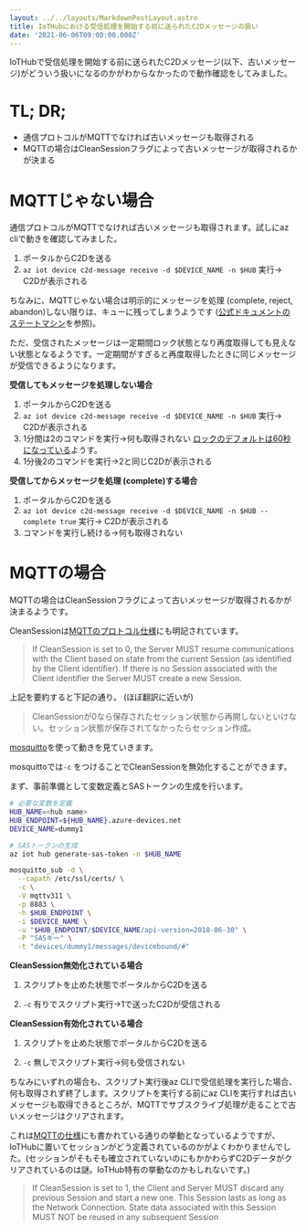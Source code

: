 ```yaml
---
layout: ../../layouts/MarkdownPostLayout.astro
title: IoTHubにおける受信処理を開始する前に送られたC2Dメッセージの扱い
date: '2021-06-06T09:00:00.000Z'
---
```


IoTHubで受信処理を開始する前に送られたC2Dメッセージ(以下、古いメッセージ)がどういう扱いになるのかがわからなかったので動作確認をしてみました。

# TL; DR;

- 通信プロトコルがMQTTでなければ古いメッセージも取得される
- MQTTの場合はCleanSessionフラグによって古いメッセージが取得されるかが決まる

# MQTTじゃない場合

通信プロトコルがMQTTでなければ古いメッセージも取得されます。試しにaz cliで動きを確認してみました。

1. ポータルからC2Dを送る
2. `az iot device c2d-message receive -d $DEVICE_NAME -n $HUB` 実行→ C2Dが表示される

ちなみに、MQTTじゃない場合は明示的にメッセージを処理 (complete, reject, abandon)しない限りは、キューに残ってしまうようです ([公式ドキュメントのステートマシン](https://docs.microsoft.com/en-us/azure/iot-hub/iot-hub-devguide-messages-c2d#the-cloud-to-device-message-life-cycle)を参照)。

ただ、受信されたメッセージは一定期間ロック状態となり再度取得しても見えない状態となるようです。一定期間がすぎると再度取得したときに同じメッセージが受信できるようになります。

**受信してもメッセージを処理しない場合**

1. ポータルからC2Dを送る
2. `az iot device c2d-message receive -d $DEVICE_NAME -n $HUB` 実行→ C2Dが表示される
3. 1分間は2のコマンドを実行→何も取得されない
[ロックのデフォルトは60秒になっている](https://docs.microsoft.com/en-us/azure/iot-hub/iot-hub-devguide-messages-c2d#cloud-to-device-configuration-options)ようす。
4. 1分後2のコマンドを実行→2と同じC2Dが表示される

**受信してからメッセージを処理 (complete)する場合**

1. ポータルからC2Dを送る
2. `az iot device c2d-message receive -d $DEVICE_NAME -n $HUB --complete true` 実行→ C2Dが表示される
3. コマンドを実行し続ける→何も取得されない

# MQTTの場合

MQTTの場合はCleanSessionフラグによって古いメッセージが取得されるかが決まるようです。

CleanSessionは[MQTTのプロトコル仕様](http://docs.oasis-open.org/mqtt/mqtt/v3.1.1/os/mqtt-v3.1.1-os.html)にも明記されています。

> If CleanSession is set to 0, the Server MUST resume communications with the Client based on state from the current Session (as identified by the Client identifier). If there is no Session associated with the Client identifier the Server MUST create a new Session.
> 

上記を要約すると下記の通り。 (ほぼ翻訳に近いが)

> CleanSessionが0なら保存されたセッション状態から再開しないといけない。セッション状態が保存されてなかったらセッション作成。
> 

[mosquitto](https://mosquitto.org/)を使って動きを見ていきます。

mosquittoでは`-c` をつけることでCleanSessionを無効化することができます。

まず、事前準備として変数定義とSASトークンの生成を行います。

```bash
# 必要な変数を定義
HUB_NAME=<hub name>
HUB_ENDPOINT=${HUB_NAME}.azure-devices.net
DEVICE_NAME=dummy1

# SASトークンの生成
az iot hub generate-sas-token -n $HUB_NAME
```

```bash
mosquitto_sub -d \
  --capath /etc/ssl/certs/ \
  -c \
  -V mqttv311 \
  -p 8883 \
  -h $HUB_ENDPOINT \
  -i $DEVICE_NAME \
  -u "$HUB_ENDPOINT/$DEVICE_NAME/api-version=2018-06-30" \
  -P "SASキー" \
  -t "devices/dummy1/messages/devicebound/#"
```

**CleanSession無効化されている場合**

1. スクリプトを止めた状態でポータルからC2Dを送る

2. `-c` 有りでスクリプト実行→1で送ったC2Dが受信される

**CleanSession有効化されている場合**

1. スクリプトを止めた状態でポータルからC2Dを送る

2. `-c` 無しでスクリプト実行→何も受信されない

ちなみにいずれの場合も、スクリプト実行後az CLIで受信処理を実行した場合、何も取得されず終了します。スクリプトを実行する前にaz CLIを実行すれば古いメッセージも取得できるところが、MQTTでサブスクライブ処理が走ることで古いメッセージはクリアされます。

これは[MQTTの仕様](http://docs.oasis-open.org/mqtt/mqtt/v3.1.1/os/mqtt-v3.1.1-os.html)にも書かれている通りの挙動となっているようですが、IoTHubに置いてセッションがどう定義されているのかがよくわかりませんでした。(セッションがそもそも確立されていないのにもかかわらずC2Dデータがクリアされているのは謎。IoTHub特有の挙動なのかもしれないです。)

> If CleanSession is set to 1, the Client and Server MUST discard any previous Session and start a new one. This Session lasts as long as the Network Connection. State data associated with this Session MUST NOT be reused in any subsequent Session
